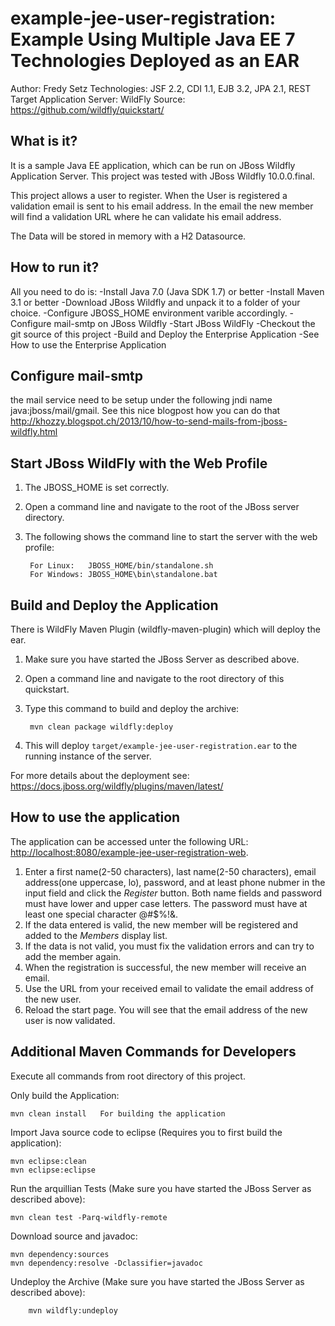 example-jee-user-registration: Example Using Multiple Java EE 7 Technologies Deployed as an EAR
==============================================================================================
Author: Fredy Setz
Technologies: JSF 2.2, CDI 1.1, EJB 3.2, JPA 2.1, REST
Target Application Server: WildFly
Source: <https://github.com/wildfly/quickstart/>

What is it?
-----------

It is a sample Java EE application, which can be run on JBoss Wildfly Application Server. This project was tested with JBoss Wildfly 10.0.0.final.

This project allows a user to register. When the User is registered a validation email is sent to his email address. In the email the new member will find a validation URL where he can validate his email address.

The Data will be stored in memory with a H2 Datasource.

How to run it?
--------------
All you need to do is: 
-Install Java 7.0 (Java SDK 1.7) or better
-Install Maven 3.1 or better
-Download JBoss Wildfly and unpack it to a folder of your choice.
-Configure JBOSS_HOME environment varible accordingly.
-Configure mail-smtp on JBoss Wildfly 
-Start JBoss WildFly
-Checkout the git source of this project
-Build and Deploy the Enterprise Application
-See How to use the Enterprise Application

Configure mail-smtp
-------------------
the mail service need to be setup under the following jndi name java:jboss/mail/gmail. 
See this nice blogpost how you can do that http://khozzy.blogspot.ch/2013/10/how-to-send-mails-from-jboss-wildfly.html
 

Start JBoss WildFly with the Web Profile
----------------------------------------

1. The JBOSS_HOME is set correctly.
2. Open a command line and navigate to the root of the JBoss server directory.
3. The following shows the command line to start the server with the web profile:

        For Linux:   JBOSS_HOME/bin/standalone.sh
        For Windows: JBOSS_HOME\bin\standalone.bat

 
Build and Deploy the Application
--------------------------------
There is WildFly Maven Plugin (wildfly-maven-plugin) which will deploy the ear.

1. Make sure you have started the JBoss Server as described above.
2. Open a command line and navigate to the root directory of this quickstart.
3. Type this command to build and deploy the archive:

        mvn clean package wildfly:deploy

4. This will deploy `target/example-jee-user-registration.ear` to the running instance of the server.

For more details about the deployment see: https://docs.jboss.org/wildfly/plugins/maven/latest/

How to use the application 
--------------------------

The application can be accessed unter the following URL: <http://localhost:8080/example-jee-user-registration-web>.

1. Enter a first name(2-50 characters), last name(2-50 characters), email address(one uppercase, lo), password, and at least phone nubmer in the input field and click the _Register_ button. Both name fields and password must have lower and upper case letters. The password must have at least one special character @#$%!&. 
2. If the data entered is valid, the new member will be registered and added to the _Members_ display list.
3. If the data is not valid, you must fix the validation errors and can try to add the member again.
4. When the registration is successful, the new member will receive an email.
5. Use the URL from your received email to validate the email address of the new user.
6. Reload the start page. You will see that the email address of the new user is now validated.

Additional Maven Commands for Developers
----------------------------------------
Execute all commands from root directory of this project.


Only build the Application:

	mvn clean install	For building the application 

Import Java source code to eclipse (Requires you to first build the application):

	mvn eclipse:clean
	mvn eclipse:eclipse


Run the arquillian Tests (Make sure you have started the JBoss Server as described above):

	mvn clean test -Parq-wildfly-remote


Download source and javadoc:

	mvn dependency:sources
	mvn dependency:resolve -Dclassifier=javadoc
	
Undeploy the Archive (Make sure you have started the JBoss Server as described above):

        mvn wildfly:undeploy